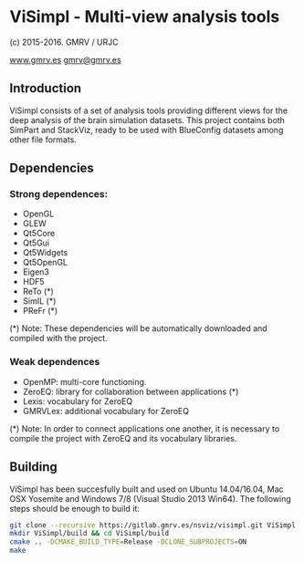 # ViSimpl - Multi-view analysis tools
(c) 2015-2016. GMRV / URJC

www.gmrv.es
gmrv@gmrv.es

## Introduction

ViSimpl consists of a set of analysis tools providing  different views for the
deep analysis of the brain simulation datasets. This project contains both
SimPart and StackViz, ready to be used with BlueConfig datasets among other
file formats.

## Dependencies

### Strong dependences:
* OpenGL
* GLEW
* Qt5Core
* Qt5Gui
* Qt5Widgets
* Qt5OpenGL
* Eigen3
* HDF5
* ReTo (*)
* SimIL (*)
* PReFr (*)

(*) Note: These dependencies will be automatically downloaded and compiled with
the project.

### Weak dependences
* OpenMP: multi-core functioning.
* ZeroEQ: library for collaboration between applications (*)
* Lexis: vocabulary for ZeroEQ
* GMRVLex: additional vocabulary for ZeroEQ

(*) Note: In order to connect applications one another, it is necessary to 
compile the project with ZeroEQ and its vocabulary libraries.

## Building

ViSimpl has been succesfully built and used on Ubuntu 14.04/16.04, Mac OSX
Yosemite and Windows 7/8 (Visual Studio 2013 Win64). The following steps
should be enough to build it:

```bash
git clone --recursive https://gitlab.gmrv.es/nsviz/visimpl.git ViSimpl
mkdir ViSimpl/build && cd ViSimpl/build
cmake .. -DCMAKE_BUILD_TYPE=Release -DCLONE_SUBPROJECTS=ON
make
```

